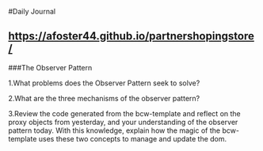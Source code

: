 #Daily Journal

## https://afoster44.github.io/partnershopingstore/

###The Observer Pattern

1.What problems does the Observer Pattern seek to solve?



2.What are the three mechanisms of the observer pattern?



3.Review the code generated from the bcw-template and reflect on the proxy objects from yesterday, and your understanding of the observer pattern today. With this knowledge, explain how the magic of the bcw-template uses these two concepts to manage and update the dom.


